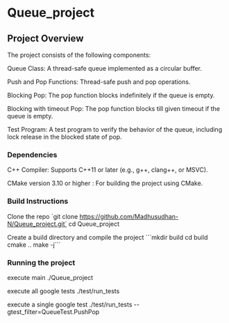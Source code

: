 # Queue_project

## Project Overview
The project consists of the following components:

Queue Class: A thread-safe queue implemented as a circular buffer.

Push and Pop Functions: Thread-safe push and pop operations.

Blocking Pop: The pop function blocks indefinitely if the queue is empty.

Blocking with timeout Pop: The pop function blocks till given timeout if the queue is empty.

Test Program: A test program to verify the behavior of the queue, including lock release in the blocked state of pop.

### Dependencies

C++ Compiler: Supports C++11 or later (e.g., g++, clang++, or MSVC).

CMake version 3.10 or higher : For building the project using CMake.

### Build Instructions

Clone the repo
´git clone https://github.com/Madhusudhan-N/Queue_project.git´
cd Queue_project

Create a build directory and compile the project
´´´mkdir build
cd build
cmake ..
make -j´´´

### Running the project

execute main
./Queue_project

execute all google tests
./test/run_tests

execute a single google test
./test/run_tests --gtest_filter=QueueTest.PushPop
